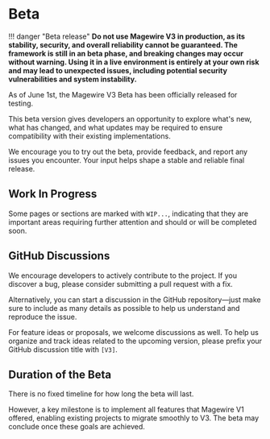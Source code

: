 # Beta

!!! danger "Beta release"
    **Do not use Magewire V3 in production, as its stability, security, and overall reliability cannot be guaranteed.
    The framework is still in an beta phase, and breaking changes may occur without warning.
    Using it in a live environment is entirely at your own risk and may lead to unexpected issues, including potential
    security vulnerabilities and system instability.**

As of June 1st, the Magewire V3 Beta has been officially released for testing.

This beta version gives developers an opportunity to explore what's new, what has changed, and what updates may be
required to ensure compatibility with their existing implementations.

We encourage you to try out the beta, provide feedback, and report any issues you encounter. Your input helps shape a stable and reliable final release.

## Work In Progress

Some pages or sections are marked with `WIP...`, indicating that they are important areas requiring further attention
and should or will be completed soon.

## GitHub Discussions

We encourage developers to actively contribute to the project. If you discover a bug, please consider submitting a pull request with a fix.

Alternatively, you can start a discussion in the GitHub repository—just make sure to include as many details as possible
to help us understand and reproduce the issue.

For feature ideas or proposals, we welcome discussions as well. To help us organize and track ideas related to the upcoming version,
please prefix your GitHub discussion title with `[V3]`. 

## Duration of the Beta

There is no fixed timeline for how long the beta will last.

However, a key milestone is to implement all features that Magewire V1 offered, enabling existing projects to migrate smoothly to V3.
The beta may conclude once these goals are achieved.
